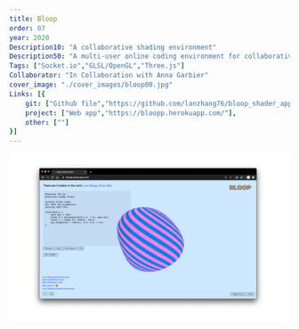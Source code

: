 ```yaml
---
title: Bloop
order: 07
year: 2020
Description10: "A collaborative shading environment"
Description50: "A multi-user online coding environment for collaboratively making GLSL shaders on a blob geometry."
Tags: ["Socket.io","GLSL/OpenGL","Three.js"]
Collaborator: "In Collaboration with Anna Garbier"
cover_image: "./cover_images/bloop00.jpg"
Links: [{
    git: ["Github file","https://github.com/lanzhang76/bloop_shader_app"],
    project: ["Web app","https://bloopp.herokuapp.com/"],
    other: [""]
}]
---
```


![cover](./cover_images/bloop00.jpg)